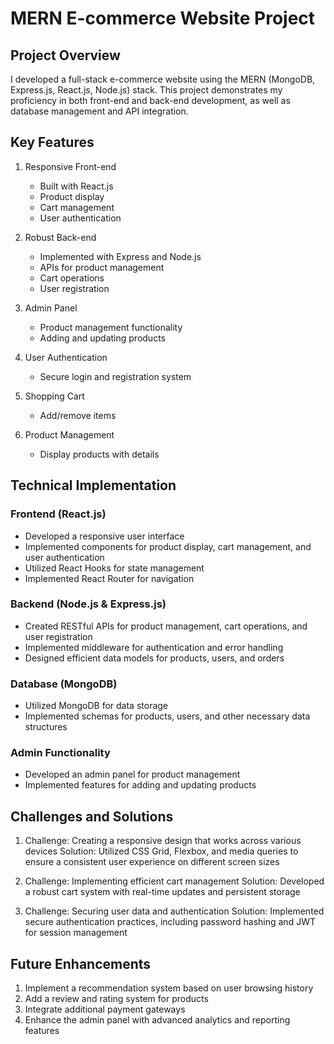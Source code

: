 # MERN E-commerce Website Project

## Project Overview
I developed a full-stack e-commerce website using the MERN (MongoDB, Express.js, React.js, Node.js) stack. This project demonstrates my proficiency in both front-end and back-end development, as well as database management and API integration.

## Key Features
1. Responsive Front-end
   - Built with React.js
   - Product display
   - Cart management
   - User authentication

2. Robust Back-end
   - Implemented with Express and Node.js
   - APIs for product management
   - Cart operations
   - User registration

3. Admin Panel
   - Product management functionality
   - Adding and updating products

4. User Authentication
   - Secure login and registration system

5. Shopping Cart
   - Add/remove items

6. Product Management
   - Display products with details
   

## Technical Implementation

### Frontend (React.js)
- Developed a responsive user interface
- Implemented components for product display, cart management, and user authentication
- Utilized React Hooks for state management
- Implemented React Router for navigation

### Backend (Node.js & Express.js)
- Created RESTful APIs for product management, cart operations, and user registration
- Implemented middleware for authentication and error handling
- Designed efficient data models for products, users, and orders

### Database (MongoDB)
- Utilized MongoDB for data storage
- Implemented schemas for products, users, and other necessary data structures

### Admin Functionality
- Developed an admin panel for product management
- Implemented features for adding and updating products

## Challenges and Solutions
1. Challenge: Creating a responsive design that works across various devices
   Solution: Utilized CSS Grid, Flexbox, and media queries to ensure a consistent user experience on different screen sizes

2. Challenge: Implementing efficient cart management
   Solution: Developed a robust cart system with real-time updates and persistent storage

3. Challenge: Securing user data and authentication
   Solution: Implemented secure authentication practices, including password hashing and JWT for session management

## Future Enhancements
1. Implement a recommendation system based on user browsing history
2. Add a review and rating system for products
3. Integrate additional payment gateways
4. Enhance the admin panel with advanced analytics and reporting features



